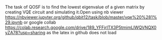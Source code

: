 The task of QOSF is to find the lowest eigenvalue of a given matrix by creating VQE circuit and simulating it.Open using nb viewer https://nbviewer.jupyter.org/github/qbit12/task/blob/master/vqe%20%281%29.ipynb or google collab https://colab.research.google.com/drive/189_YFFjrITX3P5tmimLlWQVNQX0yZA78?usp=sharing as the latex in github does not load

